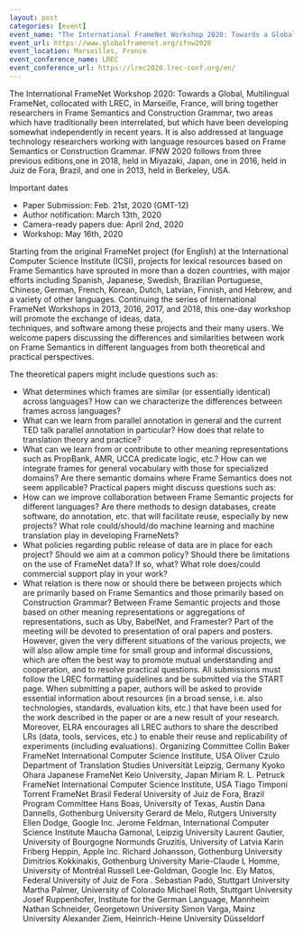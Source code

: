 ```yaml
---
layout: post
categories: [event]
event_name: "The International FrameNet Workshop 2020: Towards a Global, Multilingual FrameNet"
event_url: https://www.globalframenet.org/ifnw2020
event_location: Marseilles, France
event_conference_name: LREC 
event_conference_url: https://lrec2020.lrec-conf.org/en/
---
```


The International FrameNet Workshop 2020: Towards a Global, 
Multilingual FrameNet, collocated with LREC, in Marseille, France, 
will bring together researchers in Frame Semantics and 
Construction Grammar, two areas which have traditionally been 
interrelated, but which have been developing somewhat 
independently in recent years. It is also addressed at language 
technology researchers working with language resources based 
on Frame Semantics or Construction Grammar. IFNW 2020 
follows from three previous editions,one in 2018, held in Miyazaki, 
Japan, one in 2016, held in Juiz de Fora, Brazil, and one in 2013, 
held in Berkeley, USA.

Important dates
* Paper Submission: Feb. 21st, 2020 (GMT-12)
* Author notification: March 13th, 2020
* Camera-ready papers due: April 2nd, 2020
* Workshop: May 16th, 2020

Starting from the original FrameNet project (for English) at the 
International Computer Science Institute (ICSI), projects for 
lexical resources based on Frame Semantics have sprouted in 
more than a dozen countries, with major efforts including 
Spanish, Japanese, Swedish, Brazilian Portuguese, Chinese, 
German, French, Korean, Dutch, Latvian, Finnish, and Hebrew, 
and a variety of other languages. Continuing the series of 
International FrameNet Workshops in 2013, 2016, 2017, and 2018, 
this one-day workshop will promote the exchange of ideas, data,  
techniques, and software among these projects and their many 
users. We welcome papers discussing the differences and 
similarities between work on Frame Semantics in different 
languages from both theoretical and practical perspectives. 

The theoretical papers might include questions such as:
* What determines which frames are similar (or essentially 
identical) across languages? How can we characterize the 
differences between frames across languages?
* What can we learn from parallel annotation in general and the 
current TED talk parallel annotation in particular?  How does that 
relate to translation theory and practice?
* What can we learn from or contribute to other meaning 
representations such as PropBank, AMR, UCCA predicate logic, 
etc.?  How can we integrate frames for general vocabulary with 
those for specialized domains? Are there semantic domains 
where Frame Semantics does not seem applicable?
Practical papers might discuss questions such as:
* How can we improve collaboration between Frame Semantic 
projects for different languages? Are there methods to design 
databases, create software, do annotation, etc. that will facilitate 
reuse, especially by new projects? What role could/should/do 
machine learning and machine translation play in developing 
FrameNets?
* What policies regarding public release of data are in place for 
each project?  Should we aim at a common policy?  Should there 
be limitations on the use of FrameNet data? If so, what?  What 
role does/could commercial support play in your work? 
* What relation is there now or should there be between 
projects which are primarily based on Frame Semantics and those 
primarily based on Construction Grammar? Between Frame 
Semantic projects and those based on other meaning 
representations or aggregations of representations, such as Uby, 
BabelNet, and Framester?
Part of the meeting will be devoted to presentation of oral papers 
and posters. However, given the very different situations of the 
various projects, we will also allow ample time for small group and 
informal discussions, which are often the best way to promote 
mutual understanding and cooperation, and to resolve practical 
questions.
All submissions must follow the LREC formatting guidelines and 
be submitted via the START page. When submitting a paper, 
authors will be asked to provide essential information about 
resources (in a broad sense, i.e. also technologies, standards, 
evaluation kits, etc.) that have been used for the work described 
in the paper or are a new result of your research. Moreover, ELRA 
encourages all LREC authors to share the described LRs (data, 
tools, services, etc.) to enable their reuse and replicability of 
experiments (including evaluations).
Organizing Committee
Collin Baker
FrameNet
International Computer Science Institute, USA
Oliver Czulo
Department of Translation Studies
Universität Leipzig, Germany
Kyoko Ohara
Japanese FrameNet
Keio University, Japan
Miriam R. L. Petruck
FrameNet
International Computer Science Institute, USA
Tiago Timponi Torrent
FrameNet Brasil
Federal University of Juiz de Fora, Brazil
Program Committee
Hans Boas, University of Texas, Austin 
Dana Dannells, Gothenburg University
Gerard de Melo, Rutgers University
Ellen Dodge, Google Inc.
Jerome Feldman, International Computer Science Institute
Maucha Gamonal, Leipzig University
Laurent Gautier, University of Bourgogne
Normunds Gruzitis, University of Latvia
Karin Friberg Heppin, Apple Inc.
Richard Johansson, Gothenburg University
Dimitrios Kokkinakis, Gothenburg University
Marie-Claude L Homme, University of Montréal 
Russell Lee-Goldman, Google Inc. 
Ely Matos, Federal University of Juiz de Fora . 
Sebastian Padó, Stuttgart University
Martha Palmer, University of Colorado
Michael Roth, Stuttgart University 
Josef Ruppenhofer, Institute for the German Language, Mannheim 
Nathan Schneider, Georgetown University
Simon Varga, Mainz University
Alexander Ziem, Heinrich-Heine University Düsseldorf 